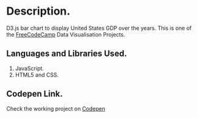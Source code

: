 # Description.

D3.js bar chart to display United States GDP over the years.
This is one of the [FreeCodeCamp](https://www.freecodecamp.org/learn/data-visualization/) Data Visualisation Projects.

## Languages and Libraries Used.

1. JavaScript.
2. HTML5 and CSS.

## Codepen Link.

Check the working project on [Codepen](https://codepen.io/adelmothusi/pen/YzYgaLZ)
